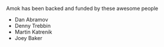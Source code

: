 Amok has been backed and funded by these awesome people

- Dan Abramov
- Denny Trebbin
- Martin Katrenik
- Joey Baker
